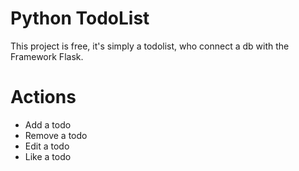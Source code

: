 # Python TodoList

This project is free, it's simply a todolist, who connect a db with the Framework Flask.


# Actions

 - Add a todo
 - Remove a todo
 - Edit a todo
 - Like a todo
